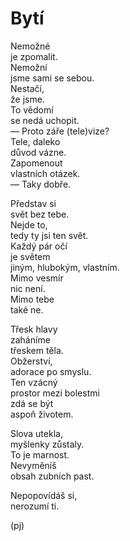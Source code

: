 Bytí  
====  
  
Nemožné  
je zpomalit.  
Nemožní  
jsme sami se sebou.  
Nestačí,  
že jsme.  
To vědomí  
se nedá uchopit.  
— Proto záře (tele)vize?  
Tele, daleko  
důvod vázne.  
Zapomenout  
vlastních otázek.  
— Taky dobře.

Představ si  
svět bez tebe.  
Nejde to,  
tedy ty jsi ten svět.  
Každý pár očí  
je světem  
jiným, hlubokým, vlastním.  
Mimo vesmír  
nic není.  
Mimo tebe  
také ne.  
  
Třesk hlavy  
zaháníme  
třeskem těla.  
Obžerství,  
adorace po smyslu.  
Ten vzácný  
prostor mezi bolestmi  
zdá se být  
aspoň životem.  
  
Slova utekla,  
myšlenky zůstaly.  
To je marnost.  
Nevyměníš  
obsah zubních past.  

Nepopovídáš si,  
nerozumí ti.

(pj)  
  
